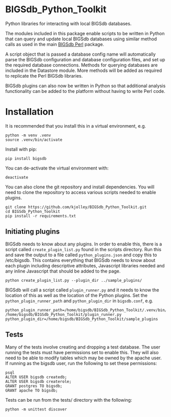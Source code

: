 # BIGSdb_Python_Toolkit
Python libraries for interacting with local BIGSdb databases.

The modules included in this package enable scripts to be written in Python
that can query and update local BIGSdb databases using similar method calls as
used in the main [BIGSdb Perl](https://github.com/kjolley/BIGSdb) package.

A script object that is passed a database config name will automatically parse
the BIGSdb configuration and database configuration files, and set up the 
required database connections. Methods for querying databases are included in
the Datastore module. More methods will be added as required to replicate the
Perl BIGSdb libraries.

BIGSdb plugins can also now be written in Python so that additional analysis
functionality can be added to the platform without having to write Perl code.

# Installation
It is recommended that you install this in a virtual environment, e.g.

```
python -m venv .venv
source .venv/bin/activate
```

Install with pip:

```
pip install bigsdb
```

You can de-activate the virtual environment with:

```
deactivate
```

You can also clone the git repository and install dependencies. You will need 
to clone the repository to access various scripts needed to enable plugins.

```
git clone https://github.com/kjolley/BIGSdb_Python_Toolkit.git
cd BIGSdb_Python_Toolkit
pip install -r requirements.txt
```

## Initiating plugins
BIGSdb needs to know about any plugins. In order to enable this, there is a
script called `create_plugin_list.py` found in the scripts directory. Run this
and save the output to a file called `python_plugins.json` and copy this to
/etc/bigsdb. This contains everything that BIGSdb needs to know about each 
plugin including descriptive attributes, Javascript libraries needed and any 
inline Javascript that should be added to the page.

```
python create_plugin_list.py --plugin_dir ../sample_plugins/
```

BIGSdb will call a script called `plugin_runner.py` and it needs to know the
location of this as well as the location of the Python plugins. Set the 
`python_plugin_runner_path` and `python_plugin_dir` in `bigsdb.conf`, e.g.

```
python_plugin_runner_path=/home/bigsdb/BIGSdb_Python_Toolkit/.venv/bin/python /home/bigsdb/BIGSdb_Python_Toolkit/plugin_runner.py
python_plugin_dir=/home/bigsdb/BIGSdb_Python_Toolkit/sample_plugins
```

## Tests
Many of the tests involve creating and dropping a test database. The user
running the tests must have permissions set to enable this. They will also
need to be able to modify tables which may be owned by the apache user. 
If running as the bigsdb user, run the following to set these permissions:

```
psql
ALTER USER bigsdb createdb;
ALTER USER bigsdb createrole;
GRANT postgres TO bigsdb;
GRANT apache TO bigsdb;
```

Tests can be run from the tests/ directory with the following:

```
python -m unittest discover
```